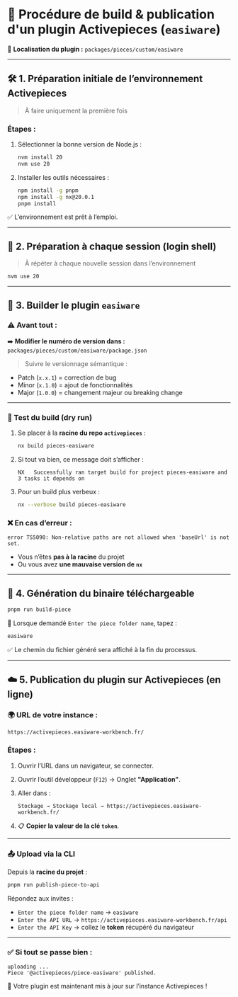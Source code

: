 # 🚀 Procédure de build & publication d'un plugin Activepieces (`easiware`)

📂 **Localisation du plugin :**
`packages/pieces/custom/easiware`

---

## 🛠️ 1. Préparation initiale de l’environnement Activepieces

> À faire uniquement la première fois

### Étapes :

1. Sélectionner la bonne version de Node.js :

   ```bash
   nvm install 20
   nvm use 20
   ```

2. Installer les outils nécessaires :

   ```bash
   npm install -g pnpm
   npm install -g nx@20.0.1
   pnpm install
   ```

✅ L’environnement est prêt à l’emploi.

---

## 🔁 2. Préparation à chaque session (login shell)

> À répéter à chaque nouvelle session dans l’environnement

```bash
nvm use 20
```

---

## 🧱 3. Builder le plugin `easiware`

### ⚠️ Avant tout :

➡️ **Modifier le numéro de version dans :**
`packages/pieces/custom/easiware/package.json`

> Suivre le versionnage sémantique :

* Patch (`x.x.1`) = correction de bug
* Minor (`x.1.0`) = ajout de fonctionnalités
* Major (`1.0.0`) = changement majeur ou breaking change

---

### 🧪 Test du build (dry run)

1. Se placer à la **racine du repo `activepieces`** :

   ```bash
   nx build pieces-easiware
   ```

2. Si tout va bien, ce message doit s’afficher :

   ```
   NX   Successfully ran target build for project pieces-easiware and 3 tasks it depends on
   ```

3. Pour un build plus verbeux :

   ```bash
   nx --verbose build pieces-easiware
   ```

### ❌ En cas d’erreur :

```
error TS5090: Non-relative paths are not allowed when 'baseUrl' is not set.
```

* Vous n’êtes **pas à la racine** du projet
* Ou vous avez **une mauvaise version de `nx`**

---

## 📆 4. Génération du binaire téléchargeable

```bash
pnpm run build-piece
```

🔎 Lorsque demandé `Enter the piece folder name`, tapez :

```bash
easiware
```

✅ Le chemin du fichier généré sera affiché à la fin du processus.

---

## ☁️ 5. Publication du plugin sur Activepieces (en ligne)

### 🌍 URL de votre instance :

`https://activepieces.easiware-workbench.fr/`

### Étapes :

1. Ouvrir l’URL dans un navigateur, se connecter.
2. Ouvrir l’outil développeur (`F12`) → Onglet **"Application"**.
3. Aller dans :

   ```
   Stockage → Stockage local → https://activepieces.easiware-workbench.fr/
   ```
4. 📋 **Copier la valeur de la clé `token`**.

---

### 📤 Upload via la CLI

Depuis la **racine du projet** :

```bash
pnpm run publish-piece-to-api
```

Répondez aux invites :

* `Enter the piece folder name` → `easiware`
* `Enter the API URL` → `https://activepieces.easiware-workbench.fr/api`
* `Enter the API Key` → collez le **token** récupéré du navigateur

---

### ✅ Si tout se passe bien :

```
uploading ...
Piece '@activepieces/piece-easiware' published.
```

🎉 Votre plugin est maintenant mis à jour sur l’instance Activepieces !

